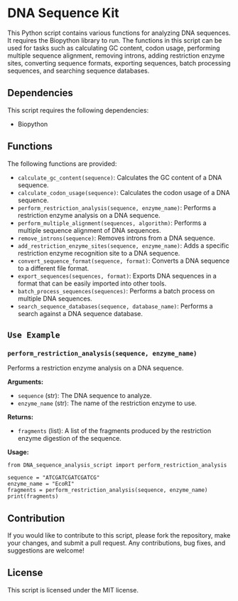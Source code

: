 
# DNA Sequence Kit

This Python script contains various functions for analyzing DNA sequences. It requires the Biopython library to run. The functions in this script can be used for tasks such as calculating GC content, codon usage, performing multiple sequence alignment, removing introns, adding restriction enzyme sites, converting sequence formats, exporting sequences, batch processing sequences, and searching sequence databases.

## Dependencies

This script requires the following dependencies:

-   Biopython

## Functions

The following functions are provided:

-   `calculate_gc_content(sequence)`: Calculates the GC content of a DNA sequence.
-   `calculate_codon_usage(sequence)`: Calculates the codon usage of a DNA sequence.
-   `perform_restriction_analysis(sequence, enzyme_name)`: Performs a restriction enzyme analysis on a DNA sequence.
-   `perform_multiple_alignment(sequences, algorithm)`: Performs a multiple sequence alignment of DNA sequences.
-   `remove_introns(sequence)`: Removes introns from a DNA sequence.
-   `add_restriction_enzyme_sites(sequence, enzyme_name)`: Adds a specific restriction enzyme recognition site to a DNA sequence.
-   `convert_sequence_format(sequence, format)`: Converts a DNA sequence to a different file format.
-   `export_sequences(sequences, format)`: Exports DNA sequences in a format that can be easily imported into other tools.
-   `batch_process_sequences(sequences)`: Performs a batch process on multiple DNA sequences.
-   `search_sequence_databases(sequence, database_name)`: Performs a search against a DNA sequence database.

## `Use Example`
### `perform_restriction_analysis(sequence, enzyme_name)`

Performs a restriction enzyme analysis on a DNA sequence.

**Arguments:**

-   `sequence` (str): The DNA sequence to analyze.
-   `enzyme_name` (str): The name of the restriction enzyme to use.

**Returns:**

-   `fragments` (list): A list of the fragments produced by the restriction enzyme digestion of the sequence.

**Usage:**

    from DNA_sequence_analysis_script import perform_restriction_analysis
    
    sequence = "ATCGATCGATCGATCG"
    enzyme_name = "EcoRI"
    fragments = perform_restriction_analysis(sequence, enzyme_name)
    print(fragments)

## Contribution

If you would like to contribute to this script, please fork the repository, make your changes, and submit a pull request. Any contributions, bug fixes, and suggestions are welcome!

## License

This script is licensed under the MIT license.
